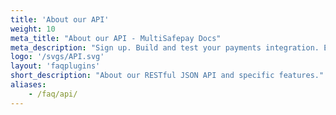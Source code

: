 ```yaml
---
title: 'About our API'
weight: 10
meta_title: "About our API - MultiSafepay Docs"
meta_description: "Sign up. Build and test your payments integration. Explore our products and services. Use our API reference, SDKs, and wrappers. Get support."
logo: '/svgs/API.svg'
layout: 'faqplugins'
short_description: "About our RESTful JSON API and specific features."
aliases:
    - /faq/api/
---
```

